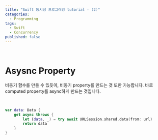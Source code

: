 ```yaml
---
title: "Swift 동시성 프로그래밍 tutorial - (2)"
categories:
  - Programming
tags:
  - Swift
  - Concurrency
published: false
---
```


<br/>

# Asysnc Property
비동기 함수를 만들 수 있듯이, 비동기 property를 만드는 것 또한 가능합니다. 바로 computed property를 async하게 만드는 것입니다.

<br/>

``` swift
var data: Data {
    get async throws {
        let (data, _) = try await URLSession.shared.data(from: url)
        return data
    }
}
```

<br/><br/>